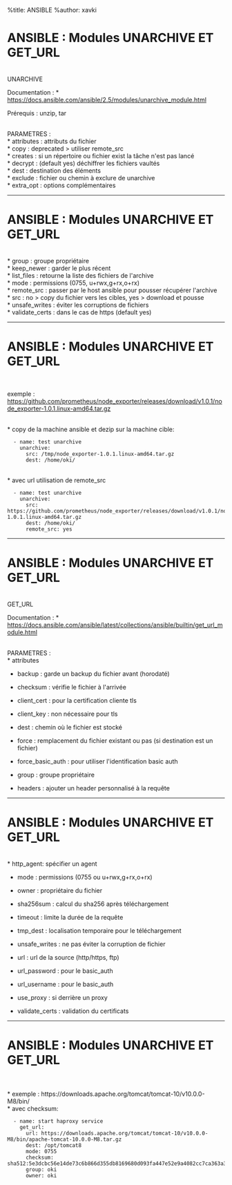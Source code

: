 %title: ANSIBLE
%author: xavki


# ANSIBLE : Modules UNARCHIVE ET GET_URL


<br>
UNARCHIVE

Documentation : 
	* https://docs.ansible.com/ansible/2.5/modules/unarchive_module.html

Prérequis : unzip, tar

<br>
PARAMETRES :

<br>
* attributes : attributs du fichier

<br>
* copy : deprecated > utiliser remote_src

<br>
* creates : si un répertoire ou fichier exist la tâche n'est pas lancé

<br>
* decrypt : (default yes) déchiffrer les fichiers vaultés

<br>
* dest : destination des éléments

<br>
* exclude : fichier ou chemin à exclure de unarchive

<br>
* extra_opt : options complémentaires

---------------------------------------------------------------------------------------------


# ANSIBLE : Modules UNARCHIVE ET GET_URL


<br>
* group : groupe propriétaire

<br>
* keep_newer : garder le plus récent

<br>
* list_files : retourne la liste des fichiers de l'archive

<br>
* mode : permissions (0755, u+rwx,g+rx,o+rx)

<br>
* remote_src : passer par le host ansible pour pousser récupérer l'archive 

<br>
* src : no > copy du fichier vers les cibles, yes > download et pousse

<br>
* unsafe_writes : éviter les corruptions de fichiers

<br>
* validate_certs : dans le cas de https (default yes) 

---------------------------------------------------------------------------------------------


# ANSIBLE : Modules UNARCHIVE ET GET_URL


<br>

exemple : https://github.com/prometheus/node_exporter/releases/download/v1.0.1/node_exporter-1.0.1.linux-amd64.tar.gz

<br>
* copy de la machine ansible et dezip sur la machine cible:

```
  - name: test unarchive
    unarchive:
      src: /tmp/node_exporter-1.0.1.linux-amd64.tar.gz
      dest: /home/oki/
```

<br>
* avec url utilisation de remote_src

```
  - name: test unarchive
    unarchive:
      src: https://github.com/prometheus/node_exporter/releases/download/v1.0.1/node_exporter-1.0.1.linux-amd64.tar.gz
      dest: /home/oki/
      remote_src: yes
```

---------------------------------------------------------------------------------------------


# ANSIBLE : Modules UNARCHIVE ET GET_URL


<br>
GET_URL

Documentation : 
	* https://docs.ansible.com/ansible/latest/collections/ansible/builtin/get_url_module.html

<br>
PARAMETRES :

<br>
* attributes

* backup : garde un backup du fichier avant (horodaté)

* checksum : vérifie le fichier à l'arrivée

* client_cert : pour la certification cliente tls

* client_key : non nécessaire pour tls

* dest : chemin où le fichier est stocké

* force : remplacement du fichier existant ou pas (si destination est un fichier)

* force_basic_auth : pour utiliser l'identification basic auth

* group : groupe propriétaire

* headers : ajouter un header personnalisé à la requête

---------------------------------------------------------------------------------------------


# ANSIBLE : Modules UNARCHIVE ET GET_URL


<br>
* http_agent: spécifier un agent

* mode : permissions (0755 ou u+rwx,g+rx,o+rx)

* owner : propriétaire du fichier

* sha256sum : calcul du sha256 après téléchargement

* timeout : limite la durée de la requête

* tmp_dest : localisation temporaire pour le téléchargement

* unsafe_writes : ne pas éviter la corruption de fichier

* url : url de la source (http/https, ftp)

* url_password : pour le basic_auth

* url_username : pour le basic_auth

* use_proxy : si derrière un proxy

* validate_certs : validation du certificats


---------------------------------------------------------------------------------------------


# ANSIBLE : Modules UNARCHIVE ET GET_URL


<br>

<br>
* exemple : https://downloads.apache.org/tomcat/tomcat-10/v10.0.0-M8/bin/

<br>
* avec checksum:

```
  - name: start haproxy service
    get_url:
      url: https://downloads.apache.org/tomcat/tomcat-10/v10.0.0-M8/bin/apache-tomcat-10.0.0-M8.tar.gz
      dest: /opt/tomcat8
      mode: 0755
      checksum: sha512:5e3dcbc56e14de73c6b866d355db8169680d093fa447e52e9a4082cc7ca363a385ac2a37a1acdc66c1945a21effe440aa06edd8a572ac6096cbe5e22ea356de4
      group: oki
      owner: oki
```

